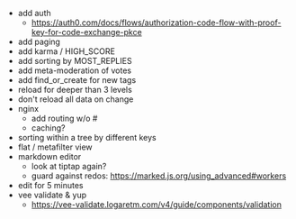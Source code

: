 - add auth
  - https://auth0.com/docs/flows/authorization-code-flow-with-proof-key-for-code-exchange-pkce
- add paging
- add karma / HIGH_SCORE
- add sorting by MOST_REPLIES
- add meta-moderation of votes
- add find_or_create for new tags
- reload for deeper than 3 levels
- don't reload all data on change
- nginx
  - add routing w/o #
  - caching?
- sorting within a tree by different keys
- flat / metafilter view
- markdown editor
  - look at tiptap again?
  - guard against redos: https://marked.js.org/using_advanced#workers
- edit for 5 minutes
- vee validate & yup
  - https://vee-validate.logaretm.com/v4/guide/components/validation
